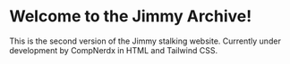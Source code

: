 # Welcome to the Jimmy Archive!

This is the second version of the Jimmy stalking website. Currently under development by CompNerdx in HTML and Tailwind CSS.
